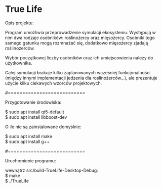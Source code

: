 # True Life

Opis projektu:

Program umożliwia przeprowadzenie symulacji ekosystemu. Występują w nim dwa rodzaje osobników: roślinożercy oraz mięsożercy. Osobniki tego samego gatunku mogą rozmnażać się, dodatkowo mięsożercy zjadają roślinożerców.

Wybór początkowej liczby osobników oraz ich umiejscowienia należy do użytkownika.

Całej symulacji brakuje kilku zaplanowanych wcześniej funkcjonalności (między innymi implementacji jedzenia dla roślinożerców...), ale prezentuje użycie kilku ciekawych wzorców projektowych.

#===========================

Przygotowanie środowiska:

$ sudo apt install qt5-default  
$ sudo apt install libboost-dev  

O ile nie są zainstalowane domyślnie:

$ sudo apt install make  
$ sudo apt install g++  

#===========================

Uruchomienie programu:

wewnątrz src/build-TrueLife-Desktop-Debug:  
$ make  
$ ./TrueLife  

